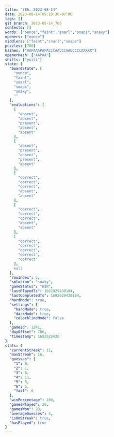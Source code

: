 ```yaml
---
title: "786: 2023-08-14"
date: 2023-08-14T09:10:30-07:00
tags: []
git_branch: 2023-08-14_786
contests: []
words: ["ounce","faint","snarl","snaps","snaky"]
openers: ["ounce"]
middlers: ["faint","snarl","snaps"]
puzzles: [786]
hashes: ["AAPAAAPAPACCCAACCCAACCCCCXXXXX"]
openerHash: ["AAPAA"]
shifts: ["yuiti"]
state: {
  "boardState": [
    "ounce",
    "faint",
    "snarl",
    "snaps",
    "snaky",
    ""
  ],
  "evaluations": [
    [
      "absent",
      "absent",
      "present",
      "absent",
      "absent"
    ],
    [
      "absent",
      "present",
      "absent",
      "present",
      "absent"
    ],
    [
      "correct",
      "correct",
      "correct",
      "absent",
      "absent"
    ],
    [
      "correct",
      "correct",
      "correct",
      "absent",
      "absent"
    ],
    [
      "correct",
      "correct",
      "correct",
      "correct",
      "correct"
    ],
    null
  ],
  "rowIndex": 5,
  "solution": "snaky",
  "gameStatus": "WIN",
  "lastPlayedTs": 1692029430184,
  "lastCompletedTs": 1692029430184,
  "hardMode": true,
  "settings": {
    "hardMode": true,
    "darkMode": true,
    "colorblindMode": false
  },
  "gameId": 1241,
  "dayOffset": 786,
  "timestamp": 1692029430
}
stats: {
  "currentStreak": 11,
  "maxStreak": 16,
  "guesses": {
    "1": 0,
    "2": 1,
    "3": 6,
    "4": 11,
    "5": 5,
    "6": 5,
    "fail": 0
  },
  "winPercentage": 100,
  "gamesPlayed": 28,
  "gamesWon": 28,
  "averageGuesses": 4,
  "isOnStreak": true,
  "hasPlayed": true
}
---
```

<!-- more -->
